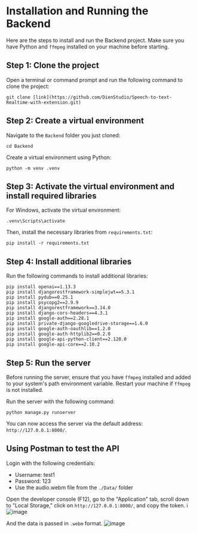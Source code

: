 # Installation and Running the Backend

Here are the steps to install and run the Backend project. Make sure you have Python and `ffmpeg` installed on your machine before starting.

## Step 1: Clone the project

Open a terminal or command prompt and run the following command to clone the project:

```
git clone [link](https://github.com/DienStudio/Speech-to-text-Realtime-with-extension.git)
```

## Step 2: Create a virtual environment

Navigate to the `Backend` folder you just cloned:

```
cd Backend
```

Create a virtual environment using Python:

```
python -m venv .venv
```

## Step 3: Activate the virtual environment and install required libraries

For Windows, activate the virtual environment:

```
.venv\Scripts\activate
```

Then, install the necessary libraries from `requirements.txt`:

```
pip install -r requirements.txt
```

## Step 4: Install additional libraries

Run the following commands to install additional libraries:

```
pip install openai==1.13.3
pip install djangorestframework-simplejwt==5.3.1
pip install pydub==0.25.1
pip install psycopg2==2.9.9
pip install djangorestframework==3.14.0
pip install django-cors-headers==4.3.1
pip install google-auth==2.28.1
pip install private-django-googledrive-storage==1.6.0
pip install google-auth-oauthlib==1.2.0
pip install google-auth-httplib2==0.2.0
pip install google-api-python-client==2.120.0
pip install google-api-core==2.10.2
```

## Step 5: Run the server

Before running the server, ensure that you have `ffmpeg` installed and added to your system's path environment variable. Restart your machine if `ffmpeg` is not installed.

Run the server with the following command:

```
python manage.py runserver
```

You can now access the server via the default address: `http://127.0.0.1:8000/`.

## Using Postman to test the API
Login with the following credentials:
- Username: test1
- Password: 123
- Use the audio.webm file from the `./Data/` folder

Open the developer console (F12), go to the "Application" tab, scroll down to "Local Storage," click on `http://127.0.0.1:8000/`, and copy the token.
  i
![image](https://github.com/Research-Product-Lab/Backend/assets/97231719/c844aa03-cb25-4c25-aefe-61b7c2d108c5)

And the data is passed in `.webm` format.
![image](https://github.com/Research-Product-Lab/Backend/assets/97231719/ac69a57e-4413-4ca0-90b4-bfa24edfba99)


